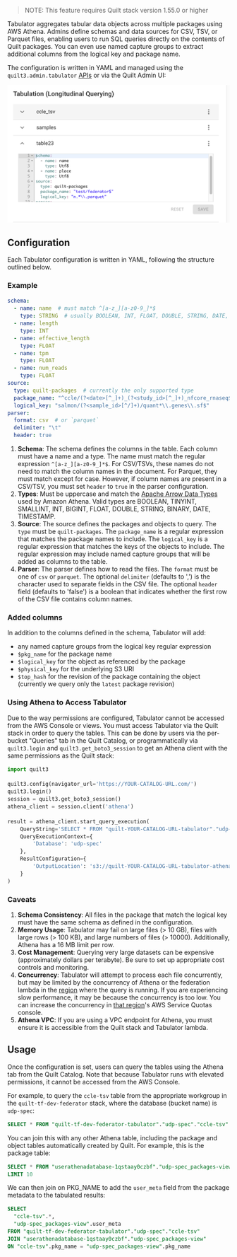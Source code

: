 <!-- markdownlint-disable-next-line first-line-h1 -->
> NOTE: This feature requires Quilt stack version 1.55.0 or higher

Tabulator aggregates tabular data objects across multiple packages using AWS
Athena. Admins define schemas and data sources for CSV, TSV, or Parquet files,
enabling users to run SQL queries directly on the contents of Quilt packages.
You can even use named capture groups to extract additional columns from
the logical key and package name.

The configuration is written in YAML and managed using the
`quilt3.admin.tabulator`
[APIs](../api-reference/Admin.md#quilt3.admin.tabulator) or via the
Quilt Admin UI:

![Admin UI for setting Tabulator configuration](../imgs/admin-tabulator-config.png)

## Configuration

Each Tabulator configuration is written in YAML, following the structure
outlined below.

### Example

```yaml
schema:
  - name: name  # must match ^[a-z_][a-z0-9_]*$
    type: STRING  # usually BOOLEAN, INT, FLOAT, DOUBLE, STRING, DATE, TIMESTAMP
  - name: length
    type: INT
  - name: effective_length
    type: FLOAT
  - name: tpm
    type: FLOAT
  - name: num_reads
    type: FLOAT
source:
  type: quilt-packages  # currently the only supported type
  package_name: "^ccle/(?<date>[^_]+)_(?<study_id>[^_]+)_nfcore_rnaseq$"
  logical_key: "salmon/(?<sample_id>[^/]+)/quant*\\.genes\\.sf$"
parser:
  format: csv  # or `parquet`
  delimiter: "\t"
  header: true
```

1. **Schema**: The schema defines the columns in the table. Each column must
   have a name and a type. The name must match the regular expression
   `^[a-z_][a-z0-9_]*$`. For CSV/TSVs, these names do not need to match the
   column names in the document. For Parquet, they must match except for case.
   However, if column names are present in a CSV/TSV, you must set `header` to
   `true` in the parser configuration.
1. **Types**:  Must be uppercase and match the [Apache Arrow Data
Types](https://docs.aws.amazon.com/athena/latest/ug/data-types.html)
used by Amazon Athena.  Valid types are BOOLEAN, TINYINT, SMALLINT, INT, BIGINT,
FLOAT, DOUBLE, STRING, BINARY, DATE, TIMESTAMP.
1. **Source**: The source defines the packages and objects to query. The `type`
   must be `quilt-packages`. The `package_name` is a regular expression that
   matches the package names to include. The `logical_key` is a regular
   expression that matches the keys of the objects to include. The regular
   expression may include named capture groups that will be added as columns
   to the table.
1. **Parser**: The parser defines how to read the files. The `format` must be
   one of `csv` or `parquet`. The optional `delimiter` (defaults to ',') is the
   character used to separate fields in the CSV file. The optional `header`
   field (defaults to 'false') is a boolean that indicates whether the first row
   of the CSV file contains column names.

### Added columns

In addition to the columns defined in the schema, Tabulator will add:

- any named capture groups from the logical key regular expression
- `$pkg_name` for the package name
- `$logical_key` for the object as referenced by the package
- `$physical_key` for the underlying S3 URI
- `$top_hash` for the revision of the package containing the object (currently
  we query only the `latest` package revision)

### Using Athena to Access Tabulator

Due to the way permissions are configured, Tabulator cannot be accessed from the
AWS Console or views. You must access Tabulator via the Quilt stack in order to
query the tables.  This can be done by users via the per-bucket "Queries" tab in
the Quilt Catalog, or programmatically via `quilt3.login` and
`quilt3.get_boto3_session` to get an Athena client with the same permissions as
the Quilt stack:

<!--pytest.mark.skip-->
```python
import quilt3

quilt3.config(navigator_url='https://YOUR-CATALOG-URL.com/')
quilt3.login()
session = quilt3.get_boto3_session()
athena_client = session.client('athena')

result = athena_client.start_query_execution(
    QueryString='SELECT * FROM "quilt-YOUR-CATALOG-URL-tabulator"."udp-spec"."ccle-tsv"',
    QueryExecutionContext={
        'Database': 'udp-spec'
    },
    ResultConfiguration={
        'OutputLocation': 's3://quilt-YOUR-CATALOG-URL-tabulator-athena-results/'
    }
)
```

### Caveats

1. **Schema Consistency**: All files in the package that match the logical key
   must have the same schema as defined in the configuration.
2. **Memory Usage**: Tabulator may fail on large files (> 10 GB), files with
   large rows (> 100 KB), and large numbers of files (> 10000). Additionally,
   Athena has a 16 MB limit per row.
3. **Cost Management**: Querying very large datasets can be expensive
   (approximately dollars per terabyte). Be sure to set up appropriate cost
   controls and monitoring.
4. **Concurrency**: Tabulator will attempt to process each file concurrently,
   but may be limited by the concurrency of Athena or the federation lambda in
   the
   [region](https://us-east-1.console.aws.amazon.com/lambda/home?region=us-east-1#/discover)
   where the query is running. If you are experiencing slow performance, it may
   be because the concurrency is too low. You can increase the concurrency in
   [that
   region](https://us-east-1.console.aws.amazon.com/servicequotas/home/services/lambda/quotas/L-B99A9384)'s
   AWS Service Quotas console.
5. **Athena VPC**: If you are using a VPC endpoint for Athena, you must ensure
   it is accessible from the Quilt stack and Tabulator lambda.

## Usage

Once the configuration is set, users can query the tables using the Athena tab
from the Quilt Catalog. Note that because Tabulator runs with elevated
permissions, it cannot be accessed from the AWS Console.

For example, to query the `ccle-tsv` table from the appropriate workgroup in
the `quilt-tf-dev-federator` stack, where the database (bucket name) is `udp-spec`:

```sql
SELECT * FROM "quilt-tf-dev-federator-tabulator"."udp-spec"."ccle-tsv"
```

You can join this with any other Athena table, including the package and
object tables automatically created by Quilt. For example, this is the package
table:

```sql
SELECT * FROM "userathenadatabase-1qstaay0czbf"."udp-spec_packages-view"
LIMIT 10
```

We can then join on PKG_NAME to add the `user_meta` field from the package
metadata to the tabulated results:

```sql
SELECT
  "ccle-tsv".*,
  "udp-spec_packages-view".user_meta
FROM "quilt-tf-dev-federator-tabulator"."udp-spec"."ccle-tsv"
JOIN "userathenadatabase-1qstaay0czbf"."udp-spec_packages-view"
ON "ccle-tsv".pkg_name = "udp-spec_packages-view".pkg_name
```
